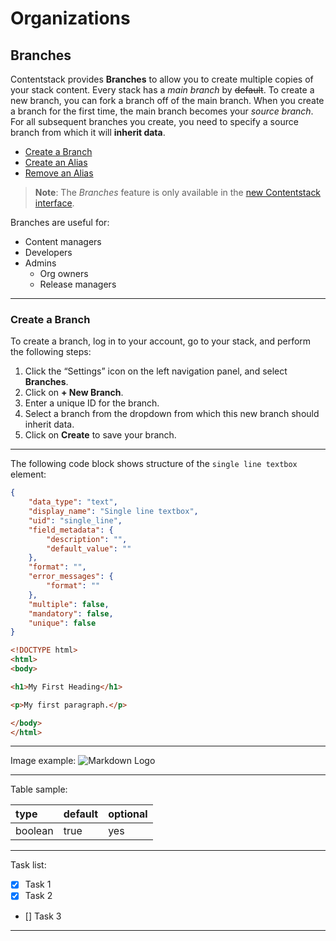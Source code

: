# Organizations

## Branches

Contentstack provides **Branches** to allow you to create multiple copies of your stack content. Every stack has a *main branch* by ~~default~~. To create a new branch, you can fork a branch off of the main branch.
When you create a branch for the first time, the main branch becomes your _source branch_. For all subsequent branches you create, you need to specify a source branch from which it will __inherit data__.

* [Create a Branch](#create-a-branch)
* [Create an Alias](#create-an-alias)
* [Remove an Alias](#remove-an-alias)

> **Note**: The *Branches* feature is only available in the [new Contentstack interface](https://www.contentstack.com/docs/new-contentstack "Venus Interface").

Branches are useful for:
* Content managers
* Developers
* Admins
  * Org owners
  * Release managers
---
### Create a Branch
To create a branch, log in to your account, go to your stack, and perform the following steps:
1. Click the “Settings” icon on the left navigation panel, and select **Branches**.
2. Click on **+ New Branch**.
3. Enter a unique ID for the branch.
4. Select a branch from the dropdown from which this new branch should inherit data.
5. Click on **Create** to save your branch.
---
The following code block shows structure of the `single line textbox` element:
```json
{
    "data_type": "text",
    "display_name": "Single line textbox",
    "uid": "single_line",
    "field_metadata": {
        "description": "",
        "default_value": ""
    },
    "format": "",
    "error_messages": {
        "format": ""
    },
    "multiple": false,
    "mandatory": false,
    "unique": false
}
```
```html
<!DOCTYPE html>
<html>
<body>

<h1>My First Heading</h1>

<p>My first paragraph.</p>

</body>
</html>
```
---
Image example:
![Markdown Logo](https://markdown-here.com/image/icon256.png)

---
Table sample:

| type    | default | optional |
| :------- | :------- | :-------- |
| boolean | true    | yes      |

---

Task list:
* [x] Task 1
* [x] Task 2
* [] Task 3

---

